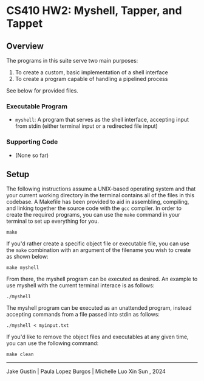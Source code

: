 # CS410 HW2: Myshell, Tapper, and Tappet

## Overview
The programs in this suite serve two main purposes:
1) To create a custom, basic implementation of a shell interface
2) To create a program capable of handling a pipelined process

See below for provided files.

### Executable Program

- `myshell`: A program that serves as the shell interface, accepting input from stdin (either terminal input or a redirected file input)

### Supporting Code

- (None so far)

## Setup
The following instructions assume a UNIX-based operating system and that your current working directory in the terminal contains all of the files in this codebase. A Makefile has been provided to aid in assembling, compiling, and linking together the source code with the `gcc` compiler. In order to create the required programs, you can use the `make` command in your terminal to set up everything for you.

    make

If you'd rather create a specific object file or executable file, you can use the `make` combination with an argument of the filename you wish to create as shown below:

    make myshell

From there, the myshell program can be executed as desired. An example to use myshell with the current terminal interace is as follows:

    ./myshell

The myshell program can be executed as an unattended program, instead accepting commands from a file passed into stdin as follows:

    ./myshell < myinput.txt


If you'd like to remove the object files and executables at any given time, you can use the following command:

    make clean

---

Jake Gustin | Paula Lopez Burgos | Michelle Luo Xin Sun , 2024

